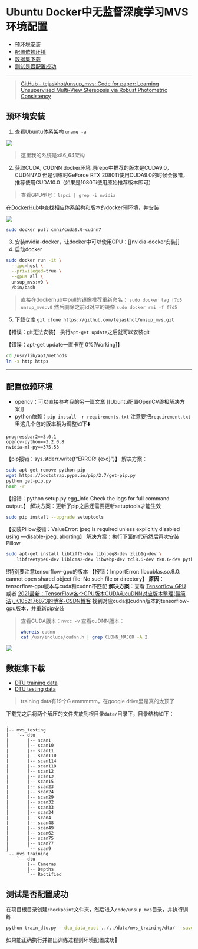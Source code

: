 # Ubuntu Docker中无监督深度学习MVS环境配置

* [预环境安装](#预环境安装)
* [配置依赖环境](#配置依赖环境)
* [数据集下载](#数据集下载)
* [测试是否配置成功](#测试是否配置成功)

------

> [GitHub - tejaskhot/unsup_mvs: Code for paper: Learning Unsupervised Multi-View Stereopsis via Robust Photometric Consistency](https://github.com/tejaskhot/unsup_mvs)

## 预环境安装
1. 查看Ubuntu体系架构
`uname -a`

![](https://doublez-site-bed.oss-cn-shanghai.aliyuncs.com/img/20210430214551.png)

> 这里我的系统是x86_64架构

2. 获取CUDA, CUDNN docker环境
原repo中推荐的版本是CUDA9.0，CUDNN7.0
但是训练时GeForce RTX 2080Ti使用CUDA9.0的时候会报错，推荐使用CUDA10.0（如果是1080Ti使用原始推荐版本即可）
> 查看GPU型号：`lspci | grep -i nvidia`

在[DockerHub](https://hub.docker.com)中查找相应体系架构和版本的docker预环境，并安装

![](https://doublez-site-bed.oss-cn-shanghai.aliyuncs.com/img/20210430214604.png)

```bash
sudo docker pull cmhi/cuda9.0-cudnn7
```

3. 安装nvidia-docker，让docker中可以使用GPU：[[nvidia-docker安装]]
4. 启动docker
```bash
sudo docker run -it \
  --ipc=host \
  --privileged=true \
  --gpus all \
  unsup_mvs:v0 \
  /bin/bash
```

> 直接在dockerhub中pull的镜像推荐重新命名：
> `sudo docker tag f7d5 unsup_mvs:v0`
> 然后删除之前id对应的镜像
> `sudo docker rmi -f f7d5`

5. 下载仓库
`git clone https://github.com/tejaskhot/unsup_mvs.git`

【错误：git无法安装】
执行`apt-get update`之后就可以安装git

【错误：apt-get update一直卡在 0%[Working]】
```bash
cd /usr/lib/apt/methods
ln -s http https
```

---

## 配置依赖环境
- opencv：可以直接参考我的另一篇文章 [[Ubuntu配置OpenCV终极解决方案]]
- python依赖：`pip install -r requirements.txt`
注意要把`requirement.txt`里这几个包的版本稍为调整如下⬇️
```
progressbar2==3.0.1
opencv-python==3.2.0.8
nvidia-ml-py==375.53
```

【pip报错：sys.stderr.write(f“ERROR: {exc}”)】
解决方案：
```bash
sudo apt-get remove python-pip
wget https://bootstrap.pypa.io/pip/2.7/get-pip.py
python get-pip.py
hash -r
```

【报错：python setup.py egg_info Check the logs for full command output.】
解决方案：更新了pip之后还需要更新setuptools才能生效
```bash
sudo pip install --upgrade setuptools
```

【安装Pillow报错：ValueError: jpeg is required unless explicitly disabled using —disable-jpeg, aborting】
解决方案：执行下面的代码然后再次安装Pillow
```bash
sudo apt-get install libtiff5-dev libjpeg8-dev zlib1g-dev \
    libfreetype6-dev liblcms2-dev libwebp-dev tcl8.6-dev tk8.6-dev python-tk
```

‼️特别要注意tensorflow-gpu的版本
【报错：ImportError: libcublas.so.9.0: cannot open shared object file: No such file or directory】
**原因**：tensorflow-gpu版本与cuda和cudnn不匹配
**解决方案**：查看 [Tensorflow GPU](https://tensorflow.google.cn/install/source_windows?hl=en#gpu) 或者 [2021最新：TensorFlow各个GPU版本CUDA和cuDNN对应版本整理(最简洁)_K1052176873的博客-CSDN博客](https://blog.csdn.net/K1052176873/article/details/114526086) 找到对应cuda和cudnn版本的tensorflow-gpu版本，并重新pip安装

> 查看CUDA版本：`nvcc -V`
> 查看cuDNN版本：
> ```bash
> whereis cudnn
> cat /usr/include/cudnn.h | grep CUDNN_MAJOR -A 2
> ```

![](https://doublez-site-bed.oss-cn-shanghai.aliyuncs.com/img/20210430214617.png)


## 数据集下载
- [DTU training data](https://drive.google.com/file/d/1eDjh-_bxKKnEuz5h-HXS7EDJn59clx6V/view)
- [DTU testing data](https://drive.google.com/file/d/135oKPefcPTsdtLRzoDAQtPpHuoIrpRI_/view)
> training data有19个G emmmmm，在google drive里是真的太顶了

下载完之后将两个解压的文件夹放到根目录`data/`目录下，目录结构如下：
```
.
|-- mvs_testing
|   `-- dtu
|       |-- scan1
|       |-- scan10
|       |-- scan11
|       |-- scan110
|       |-- scan114
|       |-- scan118
|       |-- scan12
|       |-- scan13
|       |-- scan15
|       |-- scan23
|       |-- scan24
|       |-- scan29
|       |-- scan32
|       |-- scan33
|       |-- scan34
|       |-- scan4
|       |-- scan48
|       |-- scan49
|       |-- scan62
|       |-- scan75
|       |-- scan77
|       `-- scan9
`-- mvs_training
    `-- dtu
        |-- Cameras
        |-- Depths
        `-- Rectified
```

## 测试是否配置成功
在项目根目录创建`checkpoint`文件夹，然后进入`code/unsup_mvs`目录，并执行训练
```bash
python train_dtu.py --dtu_data_root ../../data/mvs_training/dtu/ --save_dir ../../checkpoint/
```
如果能正确执行并输出训练过程则环境配置成功🎉
